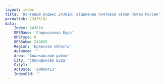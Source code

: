 ```yaml
---
layout: index
title: 'Почтовый индекс 243610: отделение почтовой связи Почты России'
permalink: /243610/
data:
    Index: 243610
    OPSName: 'Спиридонова Буда'
    OPSType: О
    OPSSubm: 243039
    Region: 'Брянская область'
    Autonom: ''
    Area: 'Злынковский район'
    City: 'Спиридонова Буда'
    City1: ''
    ActDate: '20060413'
    IndexOld: ''
---
```

